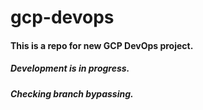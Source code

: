 # gcp-devops
#### This is a repo for new GCP DevOps project.
##### Development is in progress.
##### Checking branch bypassing.
